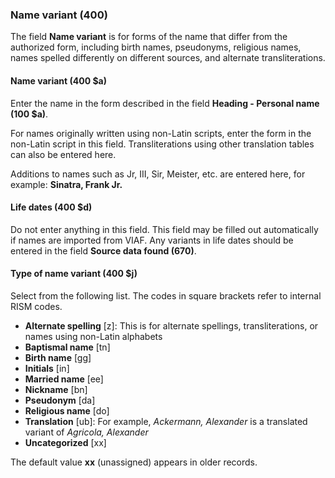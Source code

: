 ### Name variant (400)

The field **Name variant** is for forms of the name that differ from the authorized form, including birth names, pseudonyms, religious names, names spelled differently on different sources, and alternate transliterations.

#### Name variant (400 $a)

Enter the name in the form described in the field **Heading - Personal name (100 $a)**.

For names originally written using non-Latin scripts, enter the form in the non-Latin script in this field. Transliterations using other translation tables can also be entered here.  

Additions to names such as Jr, III, Sir, Meister, etc. are entered here, for example: **Sinatra, Frank Jr.**  

#### Life dates (400 $d)

Do not enter anything in this field.  This field may be filled out automatically if names are imported from VIAF. Any variants in life dates should be entered in the field **Source data found (670)**.

#### Type of name variant (400 $j)

Select from the following list. The codes in square brackets refer to internal RISM codes.  

- **Alternate spelling** [z]: This is for alternate spellings, transliterations, or names using non-Latin alphabets
- **Baptismal name** [tn]
- **Birth name** [gg]
- **Initials** [in]
- **Married name** [ee]
- **Nickname** [bn]
- **Pseudonym** [da]
- **Religious name** [do]
- **Translation** [ub]: For example, _Ackermann, Alexander_ is a translated variant of _Agricola, Alexander_  
- **Uncategorized** [xx]

The default value **xx** (unassigned) appears in older records.
